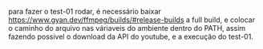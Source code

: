 para fazer o test-01 rodar, é necessário baixar https://www.gyan.dev/ffmpeg/builds/#release-builds a full build, e colocar o caminho do arquivo nas váriaveis do ambiente dentro do PATH, assim fazendo possivel o download da API  do youtube, e a execução do test-01. 